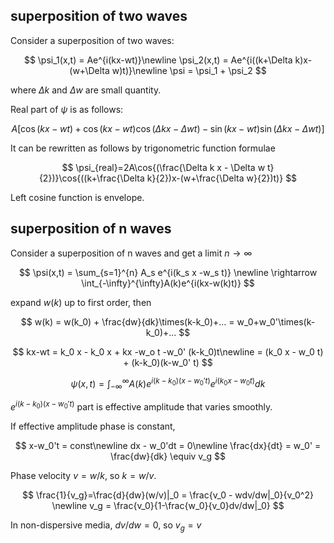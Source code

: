 ## superposition of two waves

Consider a superposition of two waves:

$$
\psi_1(x,t) = Ae^{i(kx-wt)}\newline
\psi_2(x,t) = Ae^{i((k+\Delta k)x-(w+\Delta w)t)}\newline
\psi = \psi_1 + \psi_2
$$

where $\Delta k$ and $\Delta w$ are small quantity.

Real part of $\psi$ is as follows:

$$
A[\cos{(kx-wt)}+\cos{(kx-wt)}\cos{(\Delta kx-\Delta wt)} - \sin{(kx-wt)}\sin{(\Delta kx-\Delta wt)}]
$$

It can be rewritten as follows by trigonometric function formulae

$$
\psi_{real}=2A\cos{(\frac{\Delta k x - \Delta w t}{2})}\cos{((k+\frac{\Delta k}{2})x-(w+\frac{\Delta w}{2})t)}
$$

Left cosine function is envelope. 

## superposition of n waves

Consider a superposition of n waves and get a limit $n\rightarrow \infty$

$$
\psi(x,t) = \sum_{s=1}^{n} A_s e^{i(k_s x -w_s t)} \newline
\rightarrow \int_{-\infty}^{\infty}A(k)e^{i(kx-w(k)t)}
$$

expand $w(k)$ up to first order, then

$$
w(k) = w(k_0) + \frac{dw}{dk}\times(k-k_0)+... = w_0+w_0'\times(k-k_0)+...
$$

$$
kx-wt = k_0 x - k_0 x + kx -w_o t -w_0' (k-k_0)t\newline
= (k_0 x - w_0 t) + (k-k_0)(k-w_0' t)
$$

$$
\psi(x,t) = \int_{-\infty}^{\infty} A(k)e^{i(k-k_0)(x-w_0't)}e^{i(k_0 x-w_0 t)}dk
$$

$e^{i(k-k_0)(x-w_0't)}$ part is effective amplitude that varies smoothly.

If effective amplitude phase is constant, 

$$
x-w_0't = const\newline
dx - w_0'dt = 0\newline
\frac{dx}{dt} = w_0' = \frac{dw}{dk} \equiv v_g 
$$

Phase velocity $v=w/k$, so $k=w/v$.

$$
\frac{1}{v_g}=\frac{d}{dw}(w/v)|_0 = \frac{v_0 - wdv/dw|_0}{v_0^2} \newline
v_g = \frac{v_0}{1-\frac{w_0}{v_0}dv/dw|_0}
$$

In non-dispersive media, $dv/dw=0$, so $v_g=v$